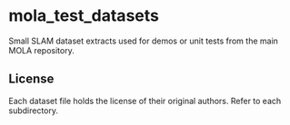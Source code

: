 # mola_test_datasets
Small SLAM dataset extracts used for demos or unit tests from the main MOLA repository.


## License

Each dataset file holds the license of their original authors.
Refer to each subdirectory.

